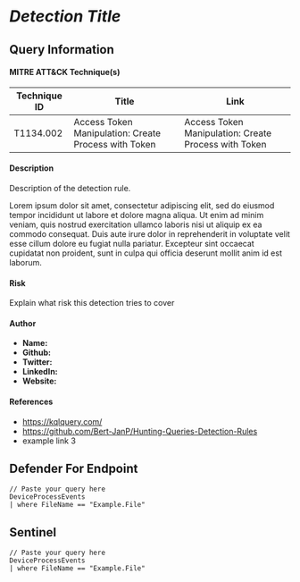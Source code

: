 # *Detection Title*

## Query Information

#### MITRE ATT&CK Technique(s)

| Technique ID | Title    | Link    |
| ---  | --- | --- |
| T1134.002 | Access Token Manipulation: Create Process with Token |Access Token Manipulation: Create Process with Token|

#### Description
Description of the detection rule.

Lorem ipsum dolor sit amet, consectetur adipiscing elit, sed do eiusmod tempor incididunt ut labore et dolore magna aliqua. Ut enim ad minim veniam, quis nostrud exercitation ullamco laboris nisi ut aliquip ex ea commodo consequat. Duis aute irure dolor in reprehenderit in voluptate velit esse cillum dolore eu fugiat nulla pariatur. Excepteur sint occaecat cupidatat non proident, sunt in culpa qui officia deserunt mollit anim id est laborum.

#### Risk
Explain what risk this detection tries to cover

#### Author <Optional>
- **Name:**
- **Github:**
- **Twitter:**
- **LinkedIn:**
- **Website:**

#### References
- https://kqlquery.com/
- https://github.com/Bert-JanP/Hunting-Queries-Detection-Rules
- example link 3

## Defender For Endpoint
```KQL
// Paste your query here
DeviceProcessEvents
| where FileName == "Example.File"
```
## Sentinel
```KQL
// Paste your query here
DeviceProcessEvents
| where FileName == "Example.File"
```